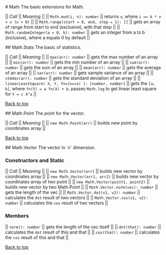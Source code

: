 <a name="math" />
# Math
The basic extensions for Math.

|| *Call* || *Meaning* ||
|| `Math.mod(i, n): number` || returns `x`, where `i == k * n + x (x > 0)` ||
|| `Math.range(start = 0, end, step = 1): []` || gets an array of range from start to end (exclusive), with that step ||
|| `Math.randomInteger(a = 0, b): number` || gets an integer from a to b (inclusive), where a equals 0 by default ||

<a name="math-stats" />
## Math.Stats
The basic of statistics. 

|| *Call* || *Meaning* ||
|| `max(arr): number` || gets the max number of an array ||
|| `min(arr): number` || gets the min number of an array ||
|| `sum(arr): number` || gets the sum of an array ||
|| `mean(arr): number` || gets the average of an array ||
|| `var(arr): number` || gets sample variance of an array ||
|| `stddev(arr): number` || gets the standard deviation of an array ||
|| `linearLeastSquare( X, Y, fn=(x=>x) ): [number, number]` || gets the `[a, b]`, where `fn(Y) = a fn(X) + b`. passes `Math.log` to get linear least square for `Y = c X^a` ||

[Back to top](#math)

<a name="math-point" />
## Math.Point
The point for the vector.

|| *Call* || *Meaning* ||
|| `new Math.Point(arr)` || builds new point by coordinates array ||

[Back to top](#math)

<a name="math.vector" />
## Math.Vector
The vector in `n` dimension.

### Constructors and Static
|| *Call* || *Meaning* ||
|| `new Math.Vector(arr)` || builds new vector by coordinates array ||
|| `new Math.Vector(arr1, arr2)` || builds new vector by coordinates array of two point ||
|| `new Math.Vector(point1, point2)` || builds new vector by two Math.Point ||
|| `Math.Vector.norm(vec): number` || gets the length of the vec ||
|| `Math.Vector.dot(v1, v2): number` || calculates the `dot` result of two vectors ||
|| `Math.Vector.cos(v1, v2): number` || calculates the `cos` result of two vectors ||

### Members
|| `norm(): number` || gets the length of the vec itself ||
|| `dot(that): number` || calculates the `dot` result of this and that ||
|| `cos(that): number` || calculates the `cos` result of this and that ||

[Back to top](#math)